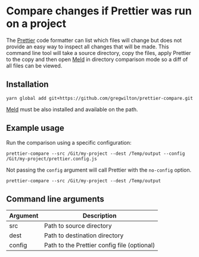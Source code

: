 # Compare changes if Prettier was run on a project

The [Prettier](https://prettier.io/) code formatter can list which files will
change but does not provide an easy way to inspect all changes that will be
made. This command line tool will take a source directory, copy the files, apply
Prettier to the copy and then open [Meld](http://meldmerge.org/) in directory
comparison mode so a diff of all files can be viewed.

## Installation

```
yarn global add git+https://github.com/gregwilton/prettier-compare.git
```

[Meld](http://meldmerge.org/) must be also installed and available on the path.

## Example usage

Run the comparison using a specific configuration:

```
prettier-compare --src /Git/my-project --dest /Temp/output --config /Git/my-project/prettier.config.js
```

Not passing the `config` argument will call Prettier with the `no-config`
option.

```
prettier-compare --src /Git/my-project --dest /Temp/output
```

## Command line arguments

Argument | Description
---------| ----------------------------------------------
src      | Path to source directory
dest     | Path to destination directory
config   | Path to the Prettier config file (optional)
